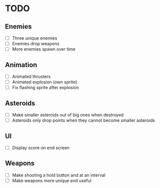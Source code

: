 # TODO

## Enemies

- [ ] Three unique enemies
- [ ] Enemies drop weapons
- [ ] More enemies spawn over time

## Animation

- [ ] Animated thrusters
- [ ] Animated explosion (own sprite)
- [ ] Fix flashing sprite after explosion

## Asteroids

- [ ] Make smaller asteroids out of big ones when destroyed
- [ ] Asteroids only drop points when they cannot become smaller asteroids

## UI

- [ ] Display score on end screen

## Weapons

- [ ] Make shooting a hold button and at an interval
- [ ] Make weapons more unique and useful

